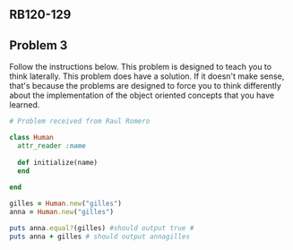## RB120-129
## Problem 3

Follow the instructions below. This problem is designed to teach you to think laterally. This problem does have a solution. If it doesn't make sense, that's because the problems are designed to force you to think differently about the implementation of the object oriented concepts that you have learned.  

```ruby
# Problem received from Raul Romero

class Human
  attr_reader :name 
  
  def initialize(name)
  end
 
end

gilles = Human.new("gilles") 
anna = Human.new("gilles") 

puts anna.equal?(gilles) #should output true # 
puts anna + gilles # should output annagilles 
```
